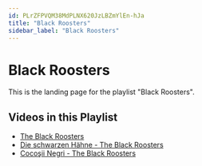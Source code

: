 ```yaml
---
id: PLrZFPVQM38MdPLNX620JzLBZmYlEn-hJa
title: "Black Roosters"
sidebar_label: "Black Roosters"
---
```


# Black Roosters

This is the landing page for the playlist "Black Roosters".

## Videos in this Playlist

- [The Black Roosters](/agape/black-roosters/TBTmeVeCZiM)
- [Die schwarzen Hähne - The Black Roosters](/agape/black-roosters/LkFdQrSCa7o)
- [Cocoşii Negri - The Black Roosters](/agape/black-roosters/6CizU6rQDpo)

